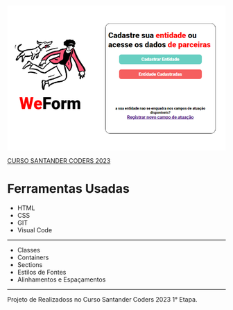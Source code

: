 <img src="assets/img/santander.PNG" align="center">

[CURSO SANTANDER CODERS 2023 ](hiltonesjr.github.io/Curso-Santander/) <br>


<h1> Ferramentas Usadas </h1>
<ul>

<li>HTML</li>
<li>CSS</li>
<li>GIT</li>
<li>Visual Code</li>
</ul>
<HR>
<ul>

<li>Classes</li>
<li>Containers</li>
<li>Sections</li>
<li>Estilos de Fontes</li>
<li>Alinhamentos e Espaçamentos</li>
</ul>
<HR>

Projeto de Realizadoss no Curso Santander Coders 2023 1° Etapa.
